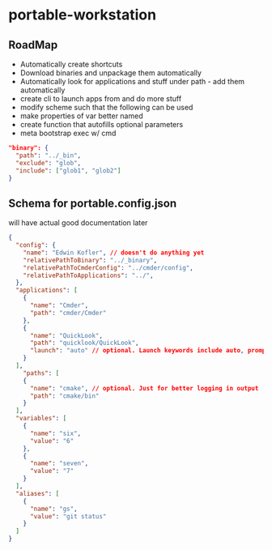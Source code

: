 # portable-workstation

## RoadMap

- Automatically create shortcuts
- Download binaries and unpackage them automatically
- Automatically look for applications and stuff under path - add them automatically
- create cli to launch apps from and do more stuff
- modify scheme such that the following can be used
- make properties of var better named
- create function that autofills optional parameters
- meta bootstrap exec w/ cmd

```json
"binary": {
  "path": "../_bin",
  "exclude": "glob",
  "include": ["glob1", "glob2"]
}
```

## Schema for portable.config.json

will have actual good documentation later

```json
{
  "config": {
    "name": "Edwin Kofler", // doesn't do anything yet
    "relativePathToBinary": "../_binary",
    "relativePathToCmderConfig": "../cmder/config",
    "relativePathToApplications": "../",
  },
  "applications": [
    {
      "name": "Cmder",
      "path": "cmder/Cmder"
    },
    {
      "name": "QuickLook",
      "path": "quicklook/QuickLook",
      "launch": "auto" // optional. Launch keywords include auto, prompt, and autoForce. "prompt" is default. autoForce launches the app even if it already exists
    }
  ],
    "paths": [
    {
      "name": "cmake", // optional. Just for better logging in output
      "path": "cmake/bin"
    }
  ],
  "variables": [
    {
      "name": "six",
      "value": "6"
    },
    {
      "name": "seven",
      "value": "7"
    }
  ],
  "aliases": [
    {
      "name": "gs",
      "value": "git status"
    }
  ]
}
```
